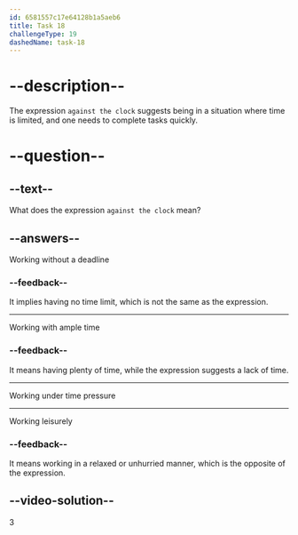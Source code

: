 ```yaml
---
id: 6581557c17e64128b1a5aeb6
title: Task 18
challengeType: 19
dashedName: task-18
---
```


# --description--

The expression `against the clock` suggests being in a situation where time is limited, and one needs to complete tasks quickly.

# --question--

## --text--

What does the expression `against the clock` mean?

## --answers--

Working without a deadline

### --feedback--

It implies having no time limit, which is not the same as the expression.

---

Working with ample time

### --feedback--

It means having plenty of time, while the expression suggests a lack of time.

---

Working under time pressure

---

Working leisurely

### --feedback--

It means working in a relaxed or unhurried manner, which is the opposite of the expression.

## --video-solution--

3
